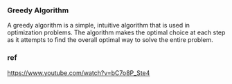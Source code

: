 ### Greedy Algorithm

A greedy algorithm is a simple, intuitive algorithm that is used in optimization problems. The algorithm makes the optimal choice at each step as it attempts to find the overall optimal way to solve the entire problem.







### ref
https://www.youtube.com/watch?v=bC7o8P_Ste4
